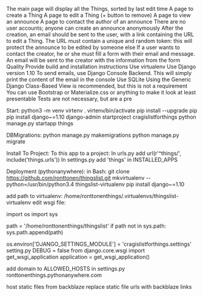 The main page will display all the Things, sorted by last edit time
A page to create a Thing
A page to edit a Thing (+ button to remove)
A page to view an announce
A page to contact the author of an announce
There are no user accounts; anyone can create an announce anonymously
After the creation, an email should be sent to the user, with a link containing the URL to edit a Thing. The URL must contain a unique and random token: this will protect the announce to be edited by someone else If a user wants to contact the creator, he or she must fill a form with their email and message. An email will be sent to the creator with the information from the form
Quality
Provide build and installation instructions
Use virtualenv
Use Django version 1.10
To send emails, use Django Console Backend. This will simply print the content of the email in the console
Use SQLite
Using the Generic Django Class-Based View is recommended, but this is not a requirement
You can use Bootstrap or Materialize.css or anything to make it look at least presentable
Tests are not necessary, but are a pre

Start:
python3 -m venv virtenv
 . virtenv/bin/activate
pip install --upgrade pip
pip install django~=1.10
django-admin startproject cragislistforthings
python manage.py startapp things

DBMigrations:
python manage.py makemigrations
python manage.py migrate

Install To Project:
To this app to a project:
In urls.py add url(r'^things/', include('things.urls'))
In settings.py add 'things' in INSTALLED_APPS

Deployment (pythonanywhere):
in Bash:
git clone https://github.com/ronttonen/thingslist.git
mkvirtualenv --python=/usr/bin/python3.4 thingslist-virtualenv
pip install django~=1.10

add path to virtualenv:
/home/ronttonenthings/.virtualenvs/thingslist-virtualenv
edit wsgi file:

import os
import sys

path = '/home/ronttonenthings/thingslist'
if path not in sys.path:
    sys.path.append(path)

os.environ['DJANGO_SETTINGS_MODULE'] = 'cragislistforthings.settings'
setting.py DEBUG = false
from django.core.wsgi import get_wsgi_application
application = get_wsgi_application()

add domain to ALLOWED_HOSTS in settings.py ronttonenthings.pythonanywhere.com

host static files from backblaze
replace static file urls with backblaze links

